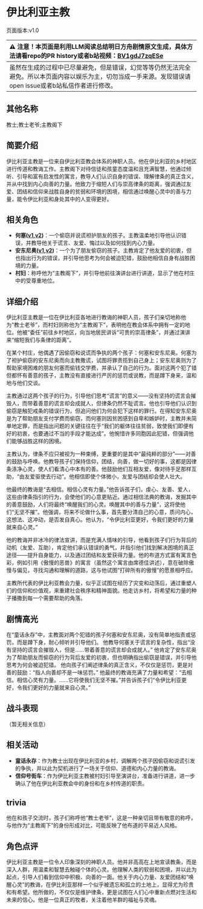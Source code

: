# 伊比利亚主教
页面版本:v1.0
 

| :warning: 注意！本页面是利用LLM阅读总结明日方舟剧情原文生成，具体方法请看repo的PR history或者b站视频：[BV1gdJ7zqESe](https://www.bilibili.com/video/BV1gdJ7zqESe/)         |
|:----------------------------|
| 虽然在生成的过程中已尽量避免，但是错误，幻觉等等仍然无法完全避免。所以本页面内容以娱乐为主，切勿当成一手来源。发现错误请open issue或者b站私信作者进行修改。|



## 其他名称
教士;教士老爷;主教阁下
## 简要介绍
伊比利亚主教是一位来自伊比利亚教会体系的神职人员。他在伊比利亚的乡村地区进行传道和教诲工作。主教阁下对待信徒和孩童态度温和且充满智慧，他通过倾听、引导和富有启发性的寓言，教导人们认识自身的错误、理解律条的真正含义，并从中找到内心向善的力量。他致力于缩短人们与崇高律条的距离，强调通过友爱、团结和信仰来战胜自身的贫弱和环境的困境，相信通过唤醒心灵中的善与力量，能令伊比利亚和身处其中的人变得更好。
## 相关角色
-   **何塞([v1](extended_char_he_sai.md),[v2](../char_v3/extended_char_he_sai.md))**：一个偷窃并说谎袒护朋友的孩子。主教温柔地引导他认识错误，并教导他关于谎言、友爱、悔过以及如何找到内心力量。
-   **安东尼奥([v1](extended_char_an_dong_ni_ao.md),[v2](../char_v3/extended_char_an_dong_ni_ao.md))**：一个为了朋友偷窃的孩子。主教肯定了他友爱的初衷，但也指出行为的错误，并引导他思考为何会被迫犯错，鼓励他相信自身有战胜困境的力量。
-   **村妇**：称呼他为“主教阁下”，并引导他前往演讲台进行讲道，显示了他在村庄中的受尊重地位。
## 详细介绍
伊比利亚主教是一位在伊比利亚各地进行教诲的神职人员，孩子们亲切地称他为“教士老爷”，而村妇则称他为“主教阁下”，表明他在教会体系中拥有一定的地位。他被“委任”前往乡村地区，向当地居民讲诉“可贵的崇高律条”，并通过演讲来“缩短我们与条律的距离”。

在某个村庄，他偶遇了因偷窃和说谎而争执的两个孩子：何塞和安东尼奥。何塞为了袒护偷窃的安东尼奥而向主教撒谎，试图将罪责揽到自己身上；安东尼奥则为了帮助家境困难的朋友何塞而偷钱交学费，并承认了自己的行为。面对这两个犯了错但都怀有善意的孩子，主教没有直接进行严厉的惩罚或说教，而是蹲下身来，温和地与他们交谈。

主教通过这两个孩子的行为，引导他们思考“谎言”的意义——没有坚持的谎言会摧毁人，而带着善意的谎言却会成就人，但律条仍然不耻谎言。他也引导他们认识到偷窃是触犯戒条的错误行为，但追问他们为何会犯下这样的罪行。在得知安东尼奥是为了帮助朋友支付学费而偷窃，而何塞则因贫困感到自卑和嫉妒时，主教并未简单地定罪，而是指出问题的关键往往在于“我们的躯体往往贫弱，致使我们即便有好的初衷，也要通过不当的手段才能达成”。他惋惜许多同胞因此犯错，但强调他们能够战胜这样的困境。

主教认为，律条不应只被视为一种束缚，更重要的是其中“最纯粹的部分”——对善的鼓励与呼唤。他教导孩子们保持信仰，团结，向善，做一切好的事，这都是因律条涤净心灵，使人们看清心中本有的善。他鼓励他们互相友爱，像对待手足那样互助，“由友爱驱使去行动”。他相信即使个体微小，友爱与团结却会使人壮大。

他最终的教诲是“去相信。相信心灵有力量。”他告诉孩子们，虔心、友善、爱人，这些由律条指引的行为，会使他们的心意更贴近。通过相信法典的教诲，发掘其中的善意鼓励，人们将最终“唤醒我们的心灵。唤醒其中的善与力量”，这将使他们“无坚不摧”。他强调，将来不论做什么事，首先要分清自己的心意，质问内心，这想法、这冲动，是否发自真心。他认为，“令伊比利亚更好，令我们更好的力量就来自心灵。”

他的教诲并非冰冷的律法宣讲，而是充满人情味的引导，他看到孩子们行为背后的动机（友爱、互助），肯定他们承认错误的勇气，并指引他们找到解决困境的真正途径——提升自身能力，以及通过团结和友爱获得力量。他的布道方式富有寓言色彩，例如引用《傲慢的恶兽》的寓言（虽然这个寓言由席德佳讲述），意在破除傲慢与偏见，寻找沟通和理解的道路，这与他试图“打碎所有的傲慢”的愿景相呼应。

主教所代表的伊比利亚教会力量，似乎正试图在经历了灾变和动荡后，通过重塑人们的信仰和价值观，来重建社会秩序和精神面貌。他走访乡村，将希望和力量的种子播撒到每一个需要帮助的角落。
## 剧情高光
在“童话永存”中，主教面对两个犯错的孩子何塞和安东尼奥，没有简单地指责或惩罚，而是蹲下身，耐心倾听并引导他们。
他教导何塞关于谎言的复杂性，指出“没有坚持的谎言会摧毁人，但是......带着善意的谎言却会成就人。”
他肯定了安东尼奥为了帮助朋友而偷窃的行为背后友爱的初衷，但也明确指出偷窃是错误，并引导他思考为何会被迫犯错。
他向孩子们阐述律条的真正含义，不仅仅是惩罚，更是对善的鼓励：“指人向善却不是一味惩罚。”
他最终的教诲充满了力量和希望：“去相信。相信心灵有力量。......它将使我们无坚不摧。”并告诉孩子们“令伊比利亚更好，令我们更好的力量就来自心灵。”
## 战斗表现
（暂无相关信息）
## 相关活动
-   **童话永存**：作为教士出现在伊比利亚的乡村，调解两个孩子因偷窃和说谎引发的争执，并以此为契机进行了一场关于信仰、道德和内心力量的教诲。
-   **信仰号街车**：作为伊比利亚主教被村妇引导至演讲台，准备进行讲道，进一步确认了他在伊比利亚教会中的身份和在乡村传道的职责。
## trivia
他在和孩子交流时，孩子们称呼他“教士老爷”，这是一种亲切且带有敬意的称呼，与他作为“主教阁下”的身份形成对比，可能反映了他布道的平易近人风格。
## 角色点评
伊比利亚主教是一位令人印象深刻的神职人员。他并非高高在上地宣读教条，而是深入人群，用温柔和智慧去触碰个体的心灵。他理解人类的软弱和困境，并以此为起点，引导人们看到信仰中积极、向善的一面。他关于内心力量、友爱团结和“唤醒心灵”的教诲，在伊比利亚那样一个似乎被遗忘和孤立的土地上，显得尤为珍贵和有希望。他所做的，不仅仅是维护律条，更是试图在人们心中重新点燃对生活和未来的信心。他是一位真正的牧者，关注着他羊群的福祉与灵魂。